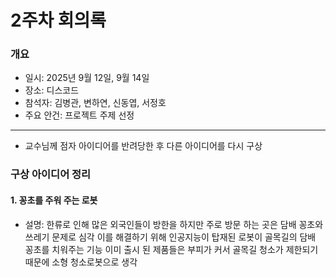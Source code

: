 # 2주차 회의록

### 개요
- 일시: 2025년 9월 12일, 9월 14일
- 장소: 디스코드
- 참석자: 김병관, 변하연, 신동엽, 서정호  
- 주요 안건: 프로젝트 주제 선정  

---
- 교수님께 점자 아이디어를 반려당한 후 다른 아이디어를 다시 구상

### 구상 아이디어 정리

#### 1. 꽁초를 주워 주는 로봇
- 설명: 한류로 인해 많은 외국인들이 방한을 하지만 주로 방문 하는 곳은 담배 꽁초와 쓰레기 문제로 심각
        이를 해결하기 위해 인공지능이 탑재된 로봇이 골목길의 담배 꽁초를 치워주는 기능
        이미 출시 된 제품들은 부피가 커서 골목길 청소가 제한되기 때문에 소형 청소로봇으로 생각
